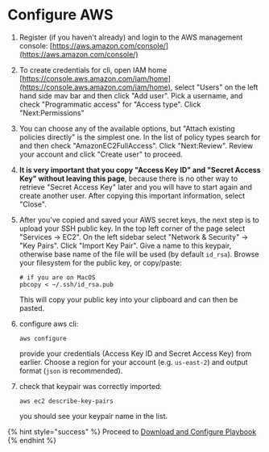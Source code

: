# Configure AWS

1. Register \(if you haven't already\) and login to the AWS management console: [https://aws.amazon.com/console/](https://aws.amazon.com/console/) 
2. To create credentials for cli, open IAM home [https://console.aws.amazon.com/iam/home](https://console.aws.amazon.com/iam/home), select "Users" on the left hand side mav bar and then click "Add user". Pick a username, and check "Programmatic access" for "Access type". Click "Next:Permissions" 
3. You can choose any of the available options, but "Attach existing policies directly" is the simplest one. In the list of policy types search for and then check "AmazonEC2FullAccess". Click "Next:Review". Review your account and click "Create user" to proceed. 
4. **It is very important that you copy "Access Key ID" and "Secret Access Key" without leaving this page**, because there is no other way to retrieve "Secret Access Key" later and you will have to start again and create another user. After copying this important information, select "Close". 
5. After you've copied and saved your AWS secret keys, the next step is to upload your SSH public key. In the top left corner of the page select "Services -&gt; EC2". On the left sidebar select "Network & Security" -&gt; "Key Pairs". Click "Import Key Pair". Give a name to this keypair, otherwise base name of the file will be used \(by default `id_rsa`\). Browse your filesystem for the public key, or copy/paste:

   ```text
   # if you are on MacOS
   pbcopy < ~/.ssh/id_rsa.pub
   ```

   This will copy your public key into your clipboard and can then be pasted.  

6. configure aws cli:

   ```text
   aws configure
   ```

   provide your credentials \(Access Key ID and Secret Access Key\) from earlier. Choose a region for your account \(e.g. `us-east-2`\) and output format \(`json` is recommended\).  

7. check that keypair was correctly imported:

   ```text
   aws ec2 describe-key-pairs
   ```

   you should see your keypair name in the list.

{% hint style="success" %}
Proceed to [Download and Configure Playbook](download-and-configure-playbook.md)
{% endhint %}




